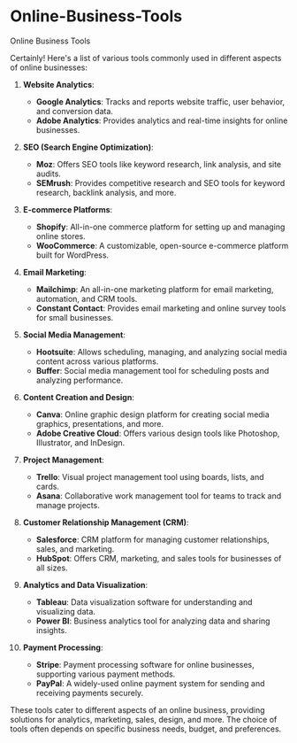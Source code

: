 # Online-Business-Tools
Online Business Tools 

Certainly! Here's a list of various tools commonly used in different aspects of online businesses:

1. **Website Analytics**:
   - **Google Analytics**: Tracks and reports website traffic, user behavior, and conversion data.
   - **Adobe Analytics**: Provides analytics and real-time insights for online businesses.

2. **SEO (Search Engine Optimization)**:
   - **Moz**: Offers SEO tools like keyword research, link analysis, and site audits.
   - **SEMrush**: Provides competitive research and SEO tools for keyword research, backlink analysis, and more.

3. **E-commerce Platforms**:
   - **Shopify**: All-in-one commerce platform for setting up and managing online stores.
   - **WooCommerce**: A customizable, open-source e-commerce platform built for WordPress.

4. **Email Marketing**:
   - **Mailchimp**: An all-in-one marketing platform for email marketing, automation, and CRM tools.
   - **Constant Contact**: Provides email marketing and online survey tools for small businesses.

5. **Social Media Management**:
   - **Hootsuite**: Allows scheduling, managing, and analyzing social media content across various platforms.
   - **Buffer**: Social media management tool for scheduling posts and analyzing performance.

6. **Content Creation and Design**:
   - **Canva**: Online graphic design platform for creating social media graphics, presentations, and more.
   - **Adobe Creative Cloud**: Offers various design tools like Photoshop, Illustrator, and InDesign.

7. **Project Management**:
   - **Trello**: Visual project management tool using boards, lists, and cards.
   - **Asana**: Collaborative work management tool for teams to track and manage projects.

8. **Customer Relationship Management (CRM)**:
   - **Salesforce**: CRM platform for managing customer relationships, sales, and marketing.
   - **HubSpot**: Offers CRM, marketing, and sales tools for businesses of all sizes.

9. **Analytics and Data Visualization**:
   - **Tableau**: Data visualization software for understanding and visualizing data.
   - **Power BI**: Business analytics tool for analyzing data and sharing insights.

10. **Payment Processing**:
    - **Stripe**: Payment processing software for online businesses, supporting various payment methods.
    - **PayPal**: A widely-used online payment system for sending and receiving payments securely.

These tools cater to different aspects of an online business, providing solutions for analytics, marketing, sales, design, and more. The choice of tools often depends on specific business needs, budget, and preferences.

